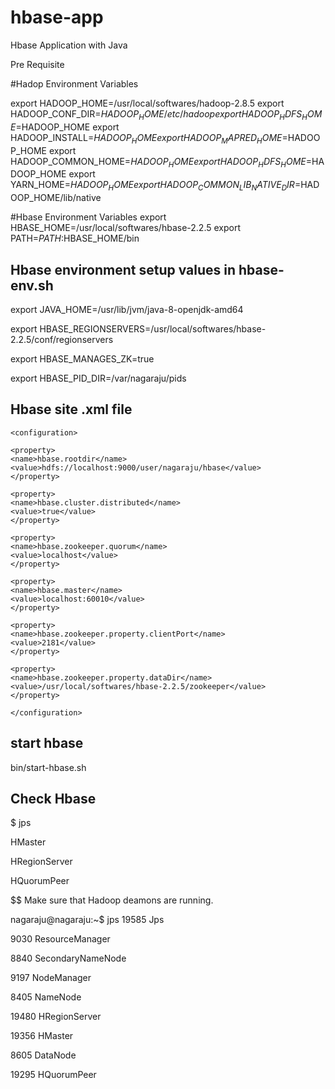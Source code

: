 # hbase-app
Hbase Application with Java 

Pre Requisite


#Hadop Environment Variables

export HADOOP_HOME=/usr/local/softwares/hadoop-2.8.5
export HADOOP_CONF_DIR=$HADOOP_HOME/etc/hadoop
export HADOOP_HDFS_HOME=$HADOOP_HOME
export HADOOP_INSTALL=$HADOOP_HOME
export HADOOP_MAPRED_HOME=$HADOOP_HOME
export HADOOP_COMMON_HOME=$HADOOP_HOME
export HADOOP_HDFS_HOME=$HADOOP_HOME
export YARN_HOME=$HADOOP_HOME
export HADOOP_COMMON_LIB_NATIVE_DIR=$HADOOP_HOME/lib/native

#Hbase Environment Variables
export HBASE_HOME=/usr/local/softwares/hbase-2.2.5
export PATH=$PATH:$HBASE_HOME/bin


## Hbase environment setup values in  hbase-env.sh
 export JAVA_HOME=/usr/lib/jvm/java-8-openjdk-amd64

export HBASE_REGIONSERVERS=/usr/local/softwares/hbase-2.2.5/conf/regionservers

export HBASE_MANAGES_ZK=true

export HBASE_PID_DIR=/var/nagaraju/pids

## Hbase site .xml file
```
<configuration>
  
<property>
<name>hbase.rootdir</name>
<value>hdfs://localhost:9000/user/nagaraju/hbase</value>
</property>

<property>
<name>hbase.cluster.distributed</name>
<value>true</value>
</property>

<property>
<name>hbase.zookeeper.quorum</name>
<value>localhost</value>
</property>

<property> 
<name>hbase.master</name> 
<value>localhost:60010</value> 
</property>

<property>
<name>hbase.zookeeper.property.clientPort</name>
<value>2181</value>
</property>

<property>
<name>hbase.zookeeper.property.dataDir</name>
<value>/usr/local/softwares/hbase-2.2.5/zookeeper</value>
</property>

</configuration>

```

## start hbase 

bin/start-hbase.sh 

## Check Hbase 
$ jps

HMaster

HRegionServer

HQuorumPeer

$$ Make sure that Hadoop deamons are running.

nagaraju@nagaraju:~$ jps
19585 Jps

9030 ResourceManager

8840 SecondaryNameNode

9197 NodeManager

8405 NameNode

19480 HRegionServer

19356 HMaster

8605 DataNode

19295 HQuorumPeer
